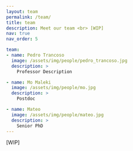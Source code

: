 ```yaml
---
layout: team
permalink: /team/
title: team
description: Meet our team <br> [WIP]
nav: true
nav_order: 5

team:
- name: Pedro Trancoso
  image: /assets/img/people/pedro_trancoso.jpg
  description: >
    Professor Description

- name: Mo Maleki
  image: /assets/img/people/mo.jpg
  description: >
    Postdoc

- name: Mateo
  image: /assets/img/people/mateo.jpg
  description: >
    Senior PhD
---
```


[WIP]




